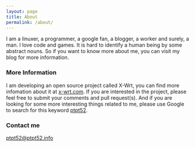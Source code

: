 ```yaml
---
layout: page
title: About
permalink: /about/
---
```


I am a linuxer, a programmer, a google fan, a blogger, a worker and surely, a man. I love code and games. It is hard to identify a human being by some abstract nouns. So if you want to know more about me, you can visit my blog for more information.

### More Information

I am developing an open source project called X-Wrt, you can find more infomation about it at [x-wrt.com](https://x-wrt.com). If you are interested in the project, please feel free to submit your comments and pull request(s). And if you are looking for some more interesting things related to me, please use Google to search for this keyword [ptpt52](https://www.google.com/search?q=ptpt52).

### Contact me

[ptpt52@ptpt52.info](mailto:ptpt52@ptpt52.info)
